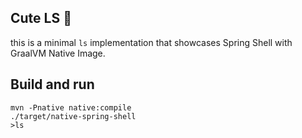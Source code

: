 ## Cute LS 🦄

this is a minimal `ls` implementation that showcases Spring Shell with GraalVM Native Image.

## Build and run

```shell
mvn -Pnative native:compile
./target/native-spring-shell
>ls
```
